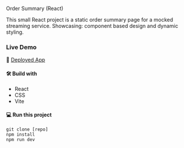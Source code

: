 Order Summary (React)

This small React project is a static order summary page for a mocked streaming service.
Showcasing: component based design and dynamic styling.

### Live Demo

🚀 [Deployed App](https://)

#### 🛠️ Build with

- React
- CSS
- Vite

#### 💻 Run this project

```
git clone [repo]
npm install
npm run dev
```
